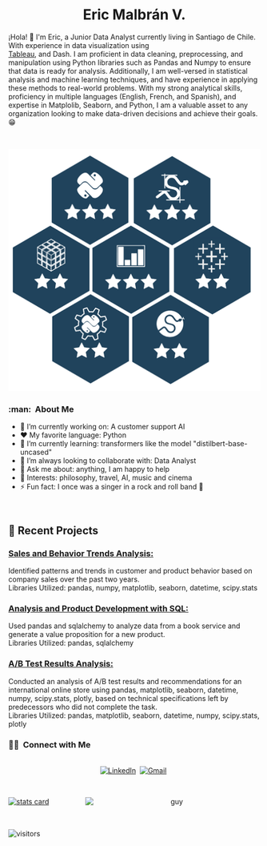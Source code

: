 <h1 align="center">
  <b>Eric Malbrán V.</b>
</h1>

¡Hola! 👋 I'm Eric, a Junior Data Analyst currently living in Santiago de Chile. With experience in data visualization using  
<a href="https://public.tableau.com/app/profile/eric.malbran">Tableau</a>, 
and Dash. I am proficient in data cleaning, preprocessing, and manipulation using Python libraries such as Pandas and Numpy to ensure that data is ready for analysis. Additionally, I am well-versed in statistical analysis and machine learning techniques, and have experience in applying these methods to real-world problems. With my strong analytical skills, proficiency in multiple languages (English, French, and Spanish), and expertise in Matplolib, Seaborn, and Python, I am a valuable asset to any organization looking to make data-driven decisions and achieve their goals. 😁

<br>

<p>
<div align="center">
  <img src="https://github.com/emalbran/emalbran/blob/main/Badges_fondo_Blanco-removebg-preview.png?raw=true">
</div>
</p>


<h3> :man: &nbsp;About Me </h3>

- 🔭 I’m currently working on: A customer support AI
- :heart: My favorite language: Python
- 🌱 I’m currently learning: transformers like the model "distilbert-base-uncased"
- 👯 I’m always looking to collaborate with: Data Analyst
- 💬 Ask me about: anything, I am happy to help
- 💜 Interests: philosophy, travel, AI, music and cinema
- ⚡ Fun fact: I once was a singer in a rock and roll band 🤘

<br/>
<p>

## 📝 Recent Projects
### [ Sales and Behavior Trends Analysis: ](https://github.com/emalbran/Practicum-Data-Analyst/tree/main/final_proyect)<br>
Identified patterns and trends in customer and product behavior based on company sales over the past two years.<br>
Libraries Utilized: pandas, numpy, matplotlib, seaborn, datetime, scipy.stats

### [ Analysis and Product Development with SQL: ](https://github.com/emalbran/Practicum-Data-Analyst/tree/main/sql_analysis)<br>
Used pandas and sqlalchemy to analyze data from a book service and generate a value proposition for a new product. <br>
Libraries Utilized: pandas, sqlalchemy

### [ A/B Test Results Analysis: ](https://github.com/emalbran/Practicum-Data-Analyst/blob/main/A_B_inc)<br>
Conducted an analysis of A/B test results and recommendations for an international online store using pandas, matplotlib, seaborn, datetime, numpy, scipy.stats, plotly, based on technical specifications left by predecessors who did not complete the task. <br>
Libraries Utilized: pandas, matplotlib, seaborn, datetime, numpy, scipy.stats, plotly

</p>

<h3> 🤝🏻 &nbsp;Connect with Me </h3> 

<p align="center">
<br>
<a href="https://www.linkedin.com/in/eric-malbr%C3%A1n/?locale=en_US/"><img src="https://img.shields.io/badge/linkedin-%230077B5.svg?&style=for-the-badge&logo=linkedin&logoColor=white" alt="LinkedIn" /></a>&nbsp;
<a href="mailto:ericmalbran@gmail.com?subject=Hola%20Jiji"><img src="https://img.shields.io/badge/gmail-%23D14836.svg?&style=for-the-badge&logo=gmail&logoColor=white" alt="Gmail"/></a>&nbsp;
<!--<a href="https://kkvanonymous.github.io/"><img alt="Website" src="https://img.shields.io/website?style=for-the-badge&up_message=portfolio&url=https%3A%2F%2Fkkvanonymous.github.io%2F"></a>-->
</p>

<br/> 
<p>

<a align= "center" href="https://github.com/emalbran">
  <img alt= "stats card" height="270px" width="400" src="https://github-readme-stats.vercel.app/api?username=emalbran&theme=cobalt&show_icons=true&count_private=true" />
  <img align="right" height="270px" alt="guy" width="350" src="https://i.pinimg.com/originals/e4/26/70/e426702edf874b181aced1e2fa5c6cde.gif" /> </a>

</p>
<br/>

<p>
    <img align="center" alt="visitors" src="https://gpvc.arturio.dev/emalbran"/>
</p>
